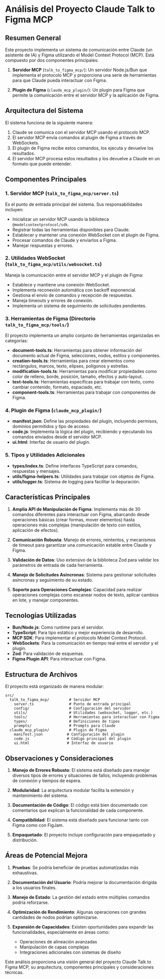 # Análisis del Proyecto Claude Talk to Figma MCP

## Resumen General

Este proyecto implementa un sistema de comunicación entre Claude (un asistente de IA) y Figma utilizando el Model Context Protocol (MCP). Está compuesto por dos componentes principales:

1. **Servidor MCP** (`talk_to_figma_mcp/`): Un servidor Node.js/Bun que implementa el protocolo MCP y proporciona una serie de herramientas para que Claude pueda interactuar con Figma.

2. **Plugin de Figma** (`claude_mcp_plugin/`): Un plugin para Figma que permite la comunicación entre el servidor MCP y la aplicación de Figma.

## Arquitectura del Sistema

El sistema funciona de la siguiente manera:

1. Claude se comunica con el servidor MCP usando el protocolo MCP.
2. El servidor MCP envía comandos al plugin de Figma a través de WebSockets.
3. El plugin de Figma recibe estos comandos, los ejecuta y devuelve los resultados.
4. El servidor MCP procesa estos resultados y los devuelve a Claude en un formato que puede entender.

## Componentes Principales

### 1. Servidor MCP (`talk_to_figma_mcp/server.ts`)

Es el punto de entrada principal del sistema. Sus responsabilidades incluyen:

- Inicializar un servidor MCP usando la biblioteca `@modelcontextprotocol/sdk`.
- Registrar todas las herramientas disponibles para Claude.
- Establecer y mantener una conexión WebSocket con el plugin de Figma.
- Procesar comandos de Claude y enviarlos a Figma.
- Manejar respuestas y errores.

### 2. Utilidades WebSocket (`talk_to_figma_mcp/utils/websocket.ts`)

Maneja la comunicación entre el servidor MCP y el plugin de Figma:

- Establece y mantiene una conexión WebSocket.
- Implementa reconexión automática con backoff exponencial.
- Gestiona el envío de comandos y recepción de respuestas.
- Maneja timeouts y errores de conexión.
- Implementa un sistema de seguimiento de solicitudes pendientes.

### 3. Herramientas de Figma (Directorio `talk_to_figma_mcp/tools/`)

El proyecto implementa un amplio conjunto de herramientas organizadas en categorías:

- **document-tools.ts**: Herramientas para obtener información del documento actual de Figma, selecciones, nodos, estilos y componentes.
- **creation-tools.ts**: Herramientas para crear elementos como rectángulos, marcos, texto, elipses, polígonos y estrellas.
- **modification-tools.ts**: Herramientas para modificar propiedades como color de relleno, borde, posición, tamaño, efectos y auto-layout.
- **text-tools.ts**: Herramientas específicas para trabajar con texto, como cambiar contenido, formato, espaciado, etc.
- **component-tools.ts**: Herramientas para trabajar con componentes de Figma.

### 4. Plugin de Figma (`claude_mcp_plugin/`)

- **manifest.json**: Define las propiedades del plugin, incluyendo permisos, dominios permitidos y tipo de acceso.
- **code.js**: Implementa la lógica del plugin, recibiendo y ejecutando los comandos enviados desde el servidor MCP.
- **ui.html**: Interfaz de usuario del plugin.

### 5. Tipos y Utilidades Adicionales

- **types/index.ts**: Define interfaces TypeScript para comandos, respuestas y mensajes.
- **utils/figma-helpers.ts**: Utilidades para trabajar con objetos de Figma.
- **utils/logger.ts**: Sistema de logging para facilitar la depuración.

## Características Principales

1. **Amplia API de Manipulación de Figma**: Implementa más de 30 comandos diferentes para interactuar con Figma, abarcando desde operaciones básicas (crear formas, mover elementos) hasta operaciones más complejas (manipulación de texto con estilos, aplicación de efectos).

2. **Comunicación Robusta**: Manejo de errores, reintentos, y mecanismos de timeout para garantizar una comunicación estable entre Claude y Figma.

3. **Validación de Datos**: Uso extensivo de la biblioteca Zod para validar los parámetros de entrada de cada herramienta.

4. **Manejo de Solicitudes Asíncronas**: Sistema para gestionar solicitudes asíncronas y seguimiento de su estado.

5. **Soporte para Operaciones Complejas**: Capacidad para realizar operaciones complejas como escanear nodos de texto, aplicar cambios en lote, y manejar componentes.

## Tecnologías Utilizadas

- **Bun/Node.js**: Como runtime para el servidor.
- **TypeScript**: Para tipo estático y mejor experiencia de desarrollo.
- **MCP SDK**: Para implementar el protocolo Model Context Protocol.
- **WebSockets**: Para la comunicación en tiempo real entre el servidor y el plugin.
- **Zod**: Para validación de esquemas.
- **Figma Plugin API**: Para interactuar con Figma.

## Estructura de Archivos

El proyecto está organizado de manera modular:

```
src/
  talk_to_figma_mcp/         # Servidor MCP
    server.ts                # Punto de entrada principal
    config/                  # Configuración del servidor
    utils/                   # Utilidades (websocket, logger, etc.)
    tools/                   # Herramientas para interactuar con Figma
    types/                   # Definiciones de tipos
    prompts/                 # Prompts para Claude
  claude_mcp_plugin/         # Plugin de Figma
    manifest.json           # Configuración del plugin
    code.js                 # Código principal del plugin
    ui.html                 # Interfaz de usuario
```

## Observaciones y Consideraciones

1. **Manejo de Errores Robusto**: El sistema está diseñado para manejar diversos tipos de errores y situaciones de fallos, incluyendo problemas de conexión y tiempos de espera.

2. **Modularidad**: La arquitectura modular facilita la extensión y mantenimiento del sistema.

3. **Documentación de Código**: El código está bien documentado con comentarios que explican la funcionalidad de cada componente.

4. **Compatibilidad**: El sistema está diseñado para funcionar tanto con Figma como con FigJam.

5. **Empaquetado**: El proyecto incluye configuración para empaquetado y distribución.

## Áreas de Potencial Mejora

1. **Pruebas**: Se podría beneficiar de pruebas automatizadas más exhaustivas.

2. **Documentación del Usuario**: Podría mejorar la documentación dirigida a los usuarios finales.

3. **Manejo de Estado**: La gestión del estado entre múltiples comandos podría reforzarse.

4. **Optimización de Rendimiento**: Algunas operaciones con grandes cantidades de nodos podrían optimizarse.

5. **Expansión de Capacidades**: Existen oportunidades para expandir las funcionalidades, especialmente en áreas como:
   - Operaciones de alineación avanzadas
   - Manipulación de capas complejas
   - Integraciones adicionales con sistemas de diseño

Este análisis proporciona una visión general del proyecto Claude Talk to Figma MCP, su arquitectura, componentes principales y consideraciones técnicas.
